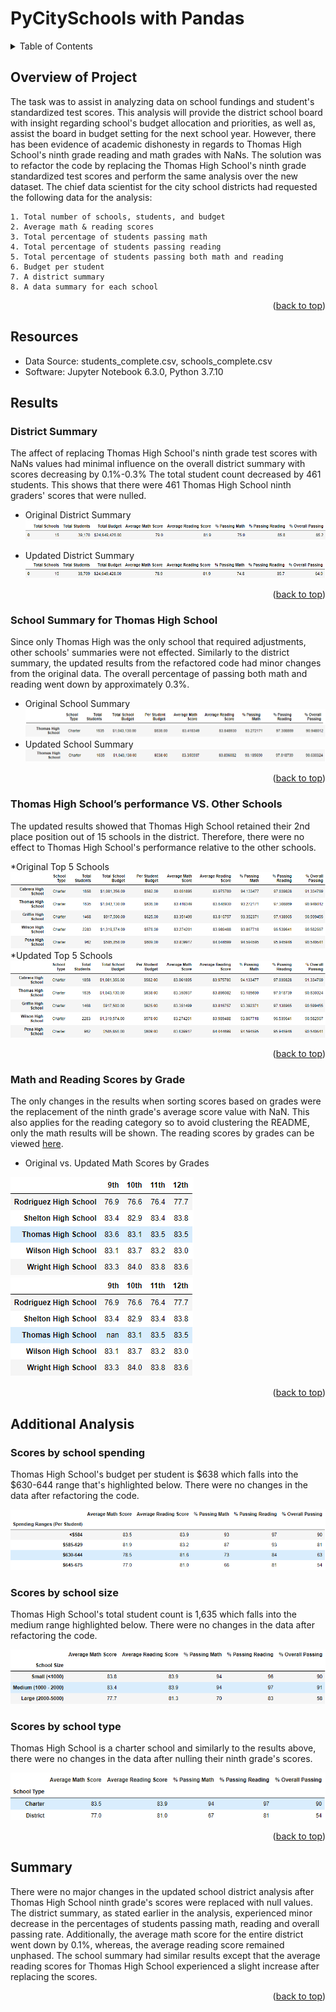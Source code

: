 # PyCitySchools with Pandas

<details>
  <summary>Table of Contents</summary>
  <ol>
    <li>
      <a href="#overview-of-project">Overview of Project</a>
    </li>
    <li>
      <a href="#resources">Resources</a>
    </li>
    <li><a href="#results">Results</a>
       <ul>
        <li><a href="#district-summary">District Summary</a></li>
        <li><a href="#school-summary-for-thomas-high-school">School Summary for Thomas High School</a></li>
        <li><a href="#math-and-reading-scores-by-grade">Math and Reading Scores by Grade</a></li>
      </ul>
    </li>
    <li><a href="#additional-analysis">Additional Analysis</a>
       <ul>
        <li><a href="#scores-by-school-spending">Scores by school spending</a></li>
        <li><a href="#scores-by-school-size">Scores by school size</a></li>
        <li><a href="#scores-by-school-size">Scores by school type</a></li>
      </ul>
    </li>
    <li>
      <a href="#summary">Summary</a>
    </li>
  </ol>
</details>

## Overview of Project
The task was to assist in analyzing data on school fundings and student's standardized test scores.  This analysis will provide the district school board with insight regarding school's budget allocation and priorities, as well as, assist the board in budget setting for the next school year. However, there has been evidence of academic dishonesty in regards to Thomas High School's ninth grade reading and math grades with NaNs. The solution was to refactor the code by replacing the Thomas High School's ninth grade standardized test scores and perform the same analysis over the new dataset. The chief data scientist for the city school districts had requested the following data for the analysis:

	1. Total number of schools, students, and budget
	2. Average math & reading scores
	3. Total percentage of students passing math
	4. Total percentage of students passing reading
	5. Total percentage of students passing both math and reading
	6. Budget per student
	7. A district summary
	8. A data summary for each school

<p align="right">(<a href="#top">back to top</a>)</p>

## Resources
- Data Source: students_complete.csv, schools_complete.csv
- Software: Jupyter Notebook 6.3.0, Python 3.7.10

## Results
### District Summary
The affect of replacing Thomas High School's ninth grade test scores with NaNs values had minimal influence on the overall district summary with scores decreasing by 0.1%-0.3%
The total student count decreased by 461 students.  This shows that there were 461 Thomas High School ninth graders' scores that were nulled.

* Original District Summary
![district_summary](https://github.com/junepwk/school-district-analysis/blob/main/Resources/original_data/district_summary.png)

* Updated District Summary
![new_district_summary](https://github.com/junepwk/school-district-analysis/blob/main/Resources/new_data/new_district_summary.png)

<p align="right">(<a href="#top">back to top</a>)</p>

### School Summary for Thomas High School
Since only Thomas High was the only school that required adjustments, other schools' summaries were not effected.  Similarly to the district summary, the updated results from the refactored code had minor changes from the original data.  The overall percentage of passing both math and reading went down by approximately 0.3%.

* Original School Summary
![labels](https://github.com/junepwk/school-district-analysis/blob/main/Resources/original_data/labels.png)
![ths_school_summary](https://github.com/junepwk/school-district-analysis/blob/main/Resources/original_data/ths_school_summary.png)
* Updated School Summary
![new_ths_school_summary](https://github.com/junepwk/school-district-analysis/blob/main/Resources/new_data/new_ths_school_summary.png)

<p align="right">(<a href="#top">back to top</a>)</p>

### Thomas High School’s performance VS. Other Schools
The updated results showed that Thomas High School retained their 2nd place position out of 15 schools in the district.  Therefore, there were no effect to Thomas High School's performance relative to the other schools.

*Original Top 5 Schools
![top_five](https://github.com/junepwk/school-district-analysis/blob/main/Resources/original_data/top_five.png)
*Updated Top 5 Schools
![new_top_five](https://github.com/junepwk/school-district-analysis/blob/main/Resources/new_data/new_top_five.png)

<p align="right">(<a href="#top">back to top</a>)</p>

### Math and Reading Scores by Grade
The only changes in the results when sorting scores based on grades were the replacement of the ninth grade's average score value with NaN.  This also applies for the reading category so to avoid clustering the README, only the math results will be shown. The reading scores by grades can be viewed [here](https://github.com/junepwk/school-district-analysis/tree/main/Resources).

* Original vs. Updated Math Scores by Grades  

![math_by_grade](https://github.com/junepwk/school-district-analysis/blob/main/Resources/original_data/math_by_grade.png) ![new_math_by_grade](https://github.com/junepwk/school-district-analysis/blob/main/Resources/new_data/new_math_by_grade.png)

<p align="right">(<a href="#top">back to top</a>)</p>

## Additional Analysis

### Scores by school spending
Thomas High School's budget per student is $638 which falls into the $630-644 range that's highlighted below.  There were no changes in the data after refactoring the code.

![new_score_spending](https://github.com/junepwk/school-district-analysis/blob/main/Resources/new_data/new_score_spending.png)

### Scores by school size
Thomas High School's total student count is 1,635 which falls into the medium range highlighted below. There were no changes in the data after refactoring the code.

![new_score_size](https://github.com/junepwk/school-district-analysis/blob/main/Resources/new_data/new_score_size.png)

### Scores by school type
Thomas High School is a charter school and similarly to the results above, there were no changes in the data after nulling their ninth grade's scores.

![new_score_type](https://github.com/junepwk/school-district-analysis/blob/main/Resources/new_data/new_score_type.png)

<p align="right">(<a href="#top">back to top</a>)</p>

## Summary
There were no major changes in the updated school district analysis after Thomas High School ninth grade's scores were replaced with null values. The district summary, as stated earlier in the analysis, experienced minor decrease in the percentages of students passing math, reading and overall passing rate.  Additionally, the average math score for the entire district went down by 0.1%, whereas, the average reading score remained unphased.  The school summary had similar results except that the average reading scores for Thomas High School experienced a slight increase after replacing the scores.

<p align="right">(<a href="#top">back to top</a>)</p>

